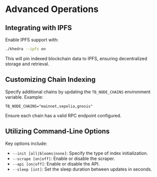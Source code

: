 # Advanced Operations

## Integrating with IPFS

Enable IPFS support with:

```bash
./khedra --ipfs on
```

This will pin indexed blockchain data to IPFS, ensuring decentralized storage and retrieval.

## Customizing Chain Indexing

Specify additional chains by updating the `TB_NODE_CHAINS` environment variable. Example:

```env
TB_NODE_CHAINS="mainnet,sepolia,gnosis"
```

Ensure each chain has a valid RPC endpoint configured.

## Utilizing Command-Line Options

Key options include:

- `--init [all|blooms|none]`: Specify the type of index initialization.
- `--scrape [on|off]`: Enable or disable the scraper.
- `--api [on|off]`: Enable or disable the API.
- `--sleep [int]`: Set the sleep duration between updates in seconds.
